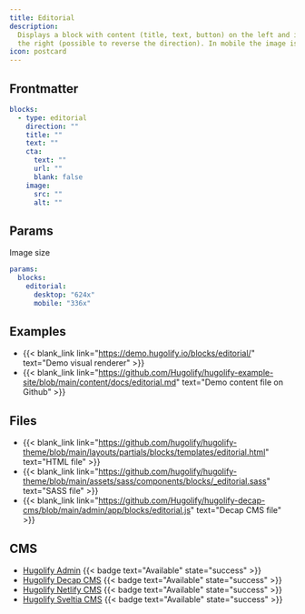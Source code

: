 ```yaml
---
title: Editorial
description:
  Displays a block with content (title, text, button) on the left and image on
  the right (possible to reverse the direction). In mobile the image is first.
icon: postcard
---
```


## Frontmatter

```yml
blocks:
  - type: editorial
    direction: ""
    title: ""
    text: ""
    cta:
      text: ""
      url: ""
      blank: false
    image:
      src: ""
      alt: ""
```

## Params

Image size

```yml
params:
  blocks:
    editorial:
      desktop: "624x"
      mobile: "336x"
```

## Examples

- {{< blank_link link="https://demo.hugolify.io/blocks/editorial/" text="Demo visual renderer" >}}
- {{< blank_link link="https://github.com/Hugolify/hugolify-example-site/blob/main/content/docs/editorial.md" text="Demo content file on Github" >}}

## Files

- {{< blank_link link="https://github.com/hugolify/hugolify-theme/blob/main/layouts/partials/blocks/templates/editorial.html" text="HTML file" >}}
- {{< blank_link link="https://github.com/hugolify/hugolify-theme/blob/main/assets/sass/components/blocks/_editorial.sass" text="SASS file" >}}
- {{< blank_link link="https://github.com/Hugolify/hugolify-decap-cms/blob/main/admin/app/blocks/editorial.js" text="Decap CMS file" >}}

## CMS

- [Hugolify Admin](/docs/cms/admin/) {{< badge text="Available" state="success" >}}
- [Hugolify Decap CMS](/docs/cms/decap-cms/) {{< badge text="Available" state="success" >}}
- [Hugolify Netlify CMS](/docs/cms/netlify-cms/) {{< badge text="Available" state="success" >}}
- [Hugolify Sveltia CMS](/docs/cms/sveltia-cms/) {{< badge text="Available" state="success" >}}
